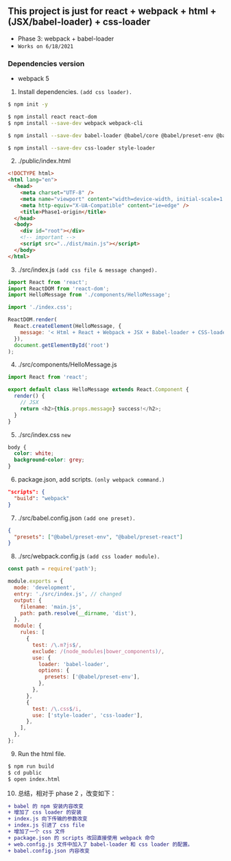 ## This project is just for react + webpack + html + (JSX/babel-loader) + css-loader

- Phase 3: webpack + babel-loader
- `Works on 6/18/2021`

### Dependencies version

- webpack 5

1. Install dependencies. `(add css loader).`

```bash
$ npm init -y

$ npm install react react-dom
$ npm install --save-dev webpack webpack-cli

$ npm install --save-dev babel-loader @babel/core @babel/preset-env @babel/preset-react

$ npm install --save-dev css-loader style-loader
```

2. ./public/index.html

```html
<!DOCTYPE html>
<html lang="en">
  <head>
    <meta charset="UTF-8" />
    <meta name="viewport" content="width=device-width, initial-scale=1.0" />
    <meta http-equiv="X-UA-Compatible" content="ie=edge" />
    <title>Phase1-origin</title>
  </head>
  <body>
    <div id="root"></div>
    <!-- important -->
    <script src="../dist/main.js"></script>
  </body>
</html>
```

3. ./src/index.js `(add css file & message changed).`

```js
import React from 'react';
import ReactDOM from 'react-dom';
import HelloMessage from './components/HelloMessage';

import './index.css';

ReactDOM.render(
  React.createElement(HelloMessage, {
    message: '< Html + React + Webpack + JSX + Babel-loader + CSS-loader >',
  }),
  document.getElementById('root')
);
```

4. ./src/components/HelloMessage.js

```js
import React from 'react';

export default class HelloMessage extends React.Component {
  render() {
    // JSX
    return <h2>{this.props.message} success!</h2>;
  }
}
```

5. ./src/index.css `new`

```css
body {
  color: white;
  background-color: grey;
}
```

6. package.json, add scripts. `(only webpack command.)`

```json
"scripts": {
  "build": "webpack"
}
```

7. ./src/babel.config.json `(add one preset).`

```json
{
  "presets": ["@babel/preset-env", "@babel/preset-react"]
}
```

8. ./src/webpack.config.js `(add css loader module).`

```js
const path = require('path');

module.exports = {
  mode: 'development',
  entry: './src/index.js', // changed
  output: {
    filename: 'main.js',
    path: path.resolve(__dirname, 'dist'),
  },
  module: {
    rules: [
      {
        test: /\.m?js$/,
        exclude: /(node_modules|bower_components)/,
        use: {
          loader: 'babel-loader',
          options: {
            presets: ['@babel/preset-env'],
          },
        },
      },
      {
        test: /\.css$/i,
        use: ['style-loader', 'css-loader'],
      },
    ],
  },
};
```

9. Run the html file.

```bash
$ npm run build
$ cd public
$ open index.html
```

10. 总结，相对于 phase 2 ，改变如下：

```diff
+ babel 的 npm 安装内容改变
+ 增加了 css loader 的安装
+ index.js 向下传输的参数改变
+ index.js 引进了 css file
+ 增加了一个 css 文件
+ package.json 的 scripts 改回直接使用 webpack 命令
+ web.config.js 文件中加入了 babel-loader 和 css loader 的配置。
+ babel.config.json 内容改变
```

